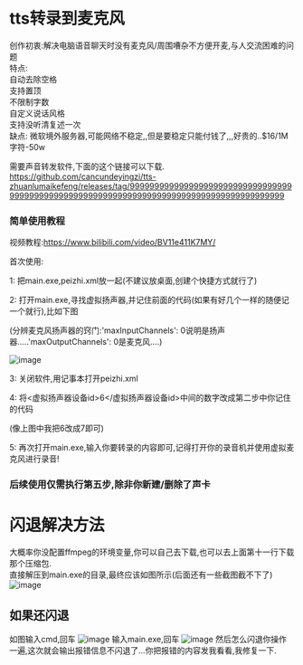 # tts转录到麦克风
创作初衷:解决电脑语音聊天时没有麦克风/周围嘈杂不方便开麦,与人交流困难的问题     
特点:     
 自动去除空格   
 支持置顶    
 不限制字数   
 自定义说话风格   
 支持没听清复述一次   
 缺点: 微软境外服务器,可能网络不稳定,,但是要稳定只能付钱了,,,好贵的..$16/1M 字符-50w   

需要声音转发软件,下面的这个链接可以下载.
https://github.com/cancundeyingzi/tts-zhuanlumaikefeng/releases/tag/99999999999999999999999999999999999999999999999999999999999999999999999999999999999999999
### 简单使用教程
视频教程:https://www.bilibili.com/video/BV11e411K7MY/

首次使用:

1: 把main.exe,peizhi.xml放一起(不建议放桌面,创建个快捷方式就行了)

2: 打开main.exe,寻找虚拟扬声器,并记住前面的代码(如果有好几个一样的随便记一个就行),比如下图

(分辨麦克风扬声器的窍门:'maxInputChannels': 0说明是扬声器.....'maxOutputChannels': 0是麦克风....)

![image](https://user-images.githubusercontent.com/73635883/192142590-80a94a28-f07a-4313-9c4c-32f3975ffafa.png)

3: 关闭软件,用记事本打开peizhi.xml

4: 将<虚拟扬声器设备id>6</虚拟扬声器设备id>中间的数字改成第二步中你记住的代码

(像上图中我把6改成7即可)

5: 再次打开main.exe,输入你要转录的内容即可,记得打开你的录音机并使用虚拟麦克风进行录音!


###  后续使用仅需执行第五步,除非你新建/删除了声卡
# 闪退解决方法
大概率你没配置ffmpeg的环境变量,你可以自己去下载,也可以去上面第十一行下载那个压缩包.   
直接解压到main.exe的目录,最终应该如图所示(后面还有一些截图截不下了)    
![image](https://user-images.githubusercontent.com/73635883/192148038-38455b28-baea-45bb-bb2d-89ab06c5624e.png)
## 如果还闪退
如图输入cmd,回车
![image](https://user-images.githubusercontent.com/73635883/192148068-5faf5101-37a1-43e2-aafa-283c58979b99.png)
输入main.exe,回车
![image](https://user-images.githubusercontent.com/73635883/192148110-7dfaf260-e518-4fe3-bb46-d7124564e6f7.png)
然后怎么闪退你操作一遍,这次就会输出报错信息不闪退了...你把报错的内容发我看看,我修复一下.
